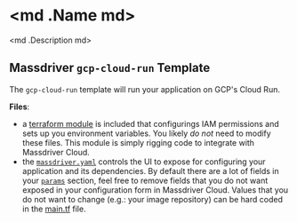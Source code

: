 # <md .Name md>

<md .Description md>

## Massdriver `gcp-cloud-run` Template

The `gcp-cloud-run` template will run your application on GCP's Cloud Run.

**Files**:

- a [terraform module](./src) is included that configurings IAM permissions and sets up you environment variables. You likely _do not_ need to modify these files. This module is simply rigging code to integrate with Massdriver Cloud.
- the [`massdriver.yaml`](./massdriver.yaml) controls the UI to expose for configuring your application and its dependencies. By default there are a lot of fields in your [`params`](https://docs.massdriver.cloud/bundles/configuration#bundle-params) section, feel free to remove fields that you do not want exposed in your configuration form in Massdriver Cloud. Values that you do not want to change (e.g.: your image repository) can be hard coded in the [main.tf](./src/main.tf) file.
